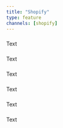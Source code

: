 ```yaml
---
title: "Shopify"
type: feature
channels: [shopify]
---
```


<!-- 






-->

<!--  -->
###
Text
<!--  -->
###
Text
<!--  -->
###
Text
<!--  -->
###
Text
<!--  -->
###
Text
<!--  -->
###
Text
